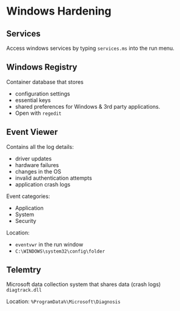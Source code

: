 # Windows Hardening

## Services
Access windows services by typing `services.ms` into the run menu.

## Windows Registry
Container database that stores
- configuration settings
- essential keys
- shared preferences for Windows & 3rd party applications.
- Open with `regedit`

## Event Viewer
Contains all the log details:
- driver updates
- hardware failures
- changes in the OS
- invalid authentication attempts
- application crash logs

Event categories:
- Application
- System
- Security

Location:
- `eventvwr` in the run window
- `C:\WINDOWS\system32\config\folder`

## Telemtry
Microsoft data collection system that shares data (crash logs)
`diagtrack.dll`

Location:
`%ProgramData%\Microsoft\Diagnosis`
